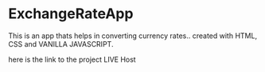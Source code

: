 # ExchangeRateApp
This is an app thats helps in converting currency rates.. created with HTML, CSS and VANILLA JAVASCRIPT.

here is the link to the project LIVE Host